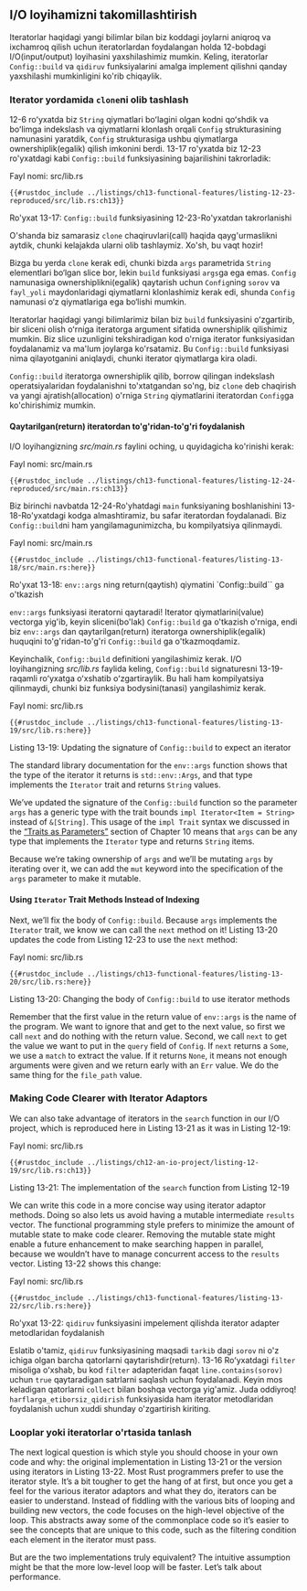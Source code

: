 ## I/O loyihamizni takomillashtirish

Iteratorlar haqidagi yangi bilimlar bilan biz koddagi joylarni aniqroq va ixchamroq qilish uchun iteratorlardan foydalangan holda 12-bobdagi I/O(input/output)  loyihasini yaxshilashimiz mumkin. Keling, iteratorlar `Config::build` va `qidiruv` funksiyalarini amalga implement qilishni qanday yaxshilashi mumkinligini ko'rib chiqaylik.

### Iterator yordamida `clone`ni olib tashlash

12-6 roʻyxatda biz `String` qiymatlari boʻlagini olgan kodni qoʻshdik va boʻlimga indekslash va qiymatlarni klonlash orqali `Config` strukturasining namunasini yaratdik,  `Config` strukturasiga ushbu qiymatlarga ownershiplik(egalik) qilish imkonini berdi. 13-17 ro'yxatda biz 12-23 ro'yxatdagi kabi `Config::build` funksiyasining bajarilishini takrorladik:

<span class="filename">Fayl nomi: src/lib.rs</span>

```rust,ignore
{{#rustdoc_include ../listings/ch13-functional-features/listing-12-23-reproduced/src/lib.rs:ch13}}
```

<span class="caption">Ro'yxat 13-17: `Config::build` funksiyasining 12-23-Ro'yxatdan takrorlanishi</span>

O'shanda biz samarasiz `clone` chaqiruvlari(call) haqida qayg'urmaslikni aytdik, chunki kelajakda ularni olib tashlaymiz. Xo'sh, bu vaqt hozir!

Bizga bu yerda `clone` kerak edi, chunki bizda `args` parametrida  `String` elementlari bo‘lgan slice bor, lekin `build` funksiyasi `args`ga ega emas. `Config` namunasiga ownershiplikni(egalik) qaytarish uchun `Config`ning `sorov` va `fayl_yoli` maydonlaridagi qiymatlarni klonlashimiz kerak edi, shunda `Config` namunasi o‘z qiymatlariga ega bo‘lishi mumkin.

Iteratorlar haqidagi yangi bilimlarimiz bilan biz `build` funksiyasini oʻzgartirib, bir sliceni olish oʻrniga iteratorga argument sifatida ownershiplik qilishimiz mumkin.
Biz slice uzunligini tekshiradigan kod o'rniga iterator funksiyasidan foydalanamiz va ma'lum joylarga ko'rsatamiz. Bu `Config::build` funksiyasi nima qilayotganini aniqlaydi, chunki iterator qiymatlarga kira oladi.

`Config::build` iteratorga ownershiplik qilib, borrow qilingan indekslash operatsiyalaridan foydalanishni to'xtatgandan so'ng, biz `clone` deb chaqirish va yangi ajratish(allocation) o'rniga `String` qiymatlarini iteratordan `Config`ga ko'chirishimiz mumkin.

#### Qaytarilgan(return) iteratordan to'g'ridan-to'g'ri foydalanish

I/O loyihangizning *src/main.rs* faylini oching, u quyidagicha ko'rinishi kerak:

<span class="filename">Fayl nomi: src/main.rs</span>

```rust,ignore
{{#rustdoc_include ../listings/ch13-functional-features/listing-12-24-reproduced/src/main.rs:ch13}}
```

Biz birinchi navbatda 12-24-Ro'yhatdagi `main` funksiyaning boshlanishini 13-18-Ro'yxatdagi kodga almashtiramiz, bu safar iteratordan foydalanadi. Biz `Config::build`ni ham yangilamagunimizcha, bu kompilyatsiya qilinmaydi.

<span class="filename">Fayl nomi: src/main.rs</span>

```rust,ignore,does_not_compile
{{#rustdoc_include ../listings/ch13-functional-features/listing-13-18/src/main.rs:here}}
```

<span class="caption">Ro'yxat 13-18: `env::args` ning return(qaytish) qiymatini `Config::build`` ga o'tkazish</span>

`env::args` funksiyasi iteratorni qaytaradi! Iterator qiymatlarini(value) vectorga yig'ib, keyin sliceni(bo'lak) `Config::build`  ga o'tkazish o'rniga, endi biz `env::args` dan qaytarilgan(return) iteratorga ownershiplik(egalik) huquqini to'g'ridan-to'g'ri `Config::build` ga o'tkazmoqdamiz.

Keyinchalik, `Config::build` definitioni yangilashimiz kerak. I/O loyihangizning *src/lib.rs* faylida keling, `Config::build` signaturesni 13-19-raqamli roʻyxatga oʻxshatib oʻzgartiraylik. Bu hali ham kompilyatsiya qilinmaydi, chunki biz funksiya bodysini(tanasi) yangilashimiz kerak.

<span class="filename">Fayl nomi: src/lib.rs</span>

```rust,ignore,does_not_compile
{{#rustdoc_include ../listings/ch13-functional-features/listing-13-19/src/lib.rs:here}}
```

<span class="caption">Listing 13-19: Updating the signature of `Config::build`
to expect an iterator</span>

The standard library documentation for the `env::args` function shows that the
type of the iterator it returns is `std::env::Args`, and that type implements
the `Iterator` trait and returns `String` values.

We’ve updated the signature of the `Config::build` function so the parameter
`args` has a generic type with the trait bounds `impl Iterator<Item = String>`
instead of `&[String]`. This usage of the `impl Trait` syntax we discussed in
the [“Traits as Parameters”][impl-trait]<!-- ignore --> section of Chapter 10
means that `args` can be any type that implements the `Iterator` type and
returns `String` items.

Because we’re taking ownership of `args` and we’ll be mutating `args` by
iterating over it, we can add the `mut` keyword into the specification of the
`args` parameter to make it mutable.

#### Using `Iterator` Trait Methods Instead of Indexing

Next, we’ll fix the body of `Config::build`. Because `args` implements the
`Iterator` trait, we know we can call the `next` method on it! Listing 13-20
updates the code from Listing 12-23 to use the `next` method:

<span class="filename">Fayl nomi: src/lib.rs</span>

```rust,noplayground
{{#rustdoc_include ../listings/ch13-functional-features/listing-13-20/src/lib.rs:here}}
```

<span class="caption">Listing 13-20: Changing the body of `Config::build` to use
iterator methods</span>

Remember that the first value in the return value of `env::args` is the name of
the program. We want to ignore that and get to the next value, so first we call
`next` and do nothing with the return value. Second, we call `next` to get the
value we want to put in the `query` field of `Config`. If `next` returns a
`Some`, we use a `match` to extract the value. If it returns `None`, it means
not enough arguments were given and we return early with an `Err` value. We do
the same thing for the `file_path` value.

### Making Code Clearer with Iterator Adaptors

We can also take advantage of iterators in the `search` function in our I/O
project, which is reproduced here in Listing 13-21 as it was in Listing 12-19:

<span class="filename">Fayl nomi: src/lib.rs</span>

```rust,ignore
{{#rustdoc_include ../listings/ch12-an-io-project/listing-12-19/src/lib.rs:ch13}}
```

<span class="caption">Listing 13-21: The implementation of the `search`
function from Listing 12-19</span>

We can write this code in a more concise way using iterator adaptor methods.
Doing so also lets us avoid having a mutable intermediate `results` vector. The
functional programming style prefers to minimize the amount of mutable state to
make code clearer. Removing the mutable state might enable a future enhancement
to make searching happen in parallel, because we wouldn’t have to manage
concurrent access to the `results` vector. Listing 13-22 shows this change:

<span class="filename">Fayl nomi: src/lib.rs</span>

```rust,ignore
{{#rustdoc_include ../listings/ch13-functional-features/listing-13-22/src/lib.rs:here}}
```

<span class="caption">Ro'yxat 13-22: `qidiruv` funksiyasini impelement qilishda iterator adapter metodlaridan foydalanish</span>

Eslatib o'tamiz, `qidiruv` funksiyasining maqsadi `tarkib` dagi `sorov` ni o'z ichiga olgan barcha qatorlarni qaytarishdir(return). 13-16 Roʻyxatdagi `filter` misoliga oʻxshab, bu kod `filter` adapteridan faqat `line.contains(sorov)` uchun `true` qaytaradigan satrlarni saqlash uchun foydalanadi. Keyin mos keladigan qatorlarni `collect` bilan boshqa vectorga yig'amiz. Juda oddiyroq! `harflarga_etiborsiz_qidirish` funksiyasida ham iterator metodlaridan foydalanish uchun xuddi shunday o'zgartirish kiriting.

### Looplar yoki iteratorlar o'rtasida tanlash

The next logical question is which style you should choose in your own code and
why: the original implementation in Listing 13-21 or the version using
iterators in Listing 13-22. Most Rust programmers prefer to use the iterator
style. It’s a bit tougher to get the hang of at first, but once you get a feel
for the various iterator adaptors and what they do, iterators can be easier to
understand. Instead of fiddling with the various bits of looping and building
new vectors, the code focuses on the high-level objective of the loop. This
abstracts away some of the commonplace code so it’s easier to see the concepts
that are unique to this code, such as the filtering condition each element in
the iterator must pass.

But are the two implementations truly equivalent? The intuitive assumption
might be that the more low-level loop will be faster. Let’s talk about
performance.

[impl-trait]: ch10-02-traits.html#traits-as-parameters
